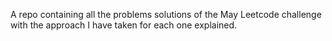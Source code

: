 A repo containing all the problems solutions of the May Leetcode challenge with the approach I have taken for each one explained.